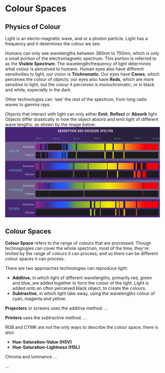 # Colour Spaces

## Physics of Colour
Light is an electo-magnetic wave, and or a photon particle. Light has a frequency and it determines the colour we see.

Humans can only see wavelengths between 380nm to 750nm, which is only a small portion of the electromagnetic spectrum. This portion is referred to as the **Visible Spectrum**. The wavelength/frequency of light determines what colour is perceived to humans. Human eyes also have different sensitivities to light, our vision is **Trichromatic**. Our eyes have **Cones**, which perceives the colour of objects; our eyes also have **Rods**, which are more sensitive to light, but the colour it perceives is monochromatic; or in black and white, especially in the dark.

Other technologies can 'see' the rest of the spectrum, from long radio waves to gamma rays.

Objects that interact with light can only either **Emit**, **Reflect** or **Absorb** light. Objects differ drastically in how the object absorb and emit light of different wave lengths; as shown by the image below:
![alt text](image.png)

## Colour Spaces
**Colour Space** refers to the range of colours that are processed. Though technoglogies can cover the whole spectrum, most of the time, they're limited by the range of colours it can process; and so there can be different colour spaces it can process.

There are two approaches technologies can reproduce light:
* **Additive**, in which light of different wavelengths, primarily red, green and blue, are added together to form the colour of the light. Light is added onto an often perceived black object, to create the colours.
* **Subtractive**, in which light take away, using the wavelengths colour of cyan, magenta and yellow.

**Projectors** or screens uses the additive method. ...

**Printers** uses the subtractive method. ...

RGB and CYMK are not the only ways to describe the colour space, there is also:
* **Hue-Saturation-Value (HSV)**
* **Hue-Saturation-Lightness (HSL)**

Chroma and luminance ...

...